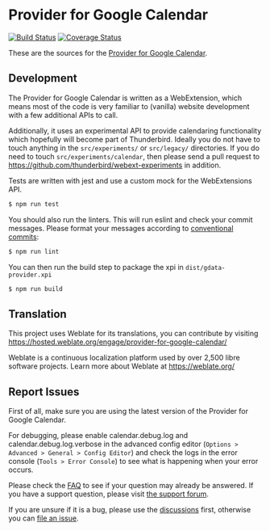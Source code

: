 Provider for Google Calendar
============================

[![Build Status](https://github.com/kewisch/gdata-provider/actions/workflows/main.yml/badge.svg)](https://github.com/kewisch/gdata-provider/actions/workflows/main.yml)
[![Coverage Status](https://coveralls.io/repos/github/kewisch/gdata-provider/badge.svg?branch=main)](https://coveralls.io/github/kewisch/gdata-provider?branch=main)

These are the sources for the [Provider for Google Calendar](https://addons.thunderbird.net/thunderbird/addon/provider-for-google-calendar/).

Development
-----------

The Provider for Google Calendar is written as a WebExtension, which means most of the code is very familiar to (vanilla)
website development with a few additional APIs to call.

Additionally, it uses an experimental API to provide calendaring functionality which hopefully will
become part of Thunderbird. Ideally you do not have to touch anything in the `src/experiments/` or `src/legacy/`
directories. If you do need to touch `src/experiments/calendar`, then please send a pull request to
https://github.com/thunderbird/webext-experiments in addition.

Tests are written with jest and use a custom mock for the WebExtensions API.

```bash
$ npm run test
```

You should also run the linters. This will run eslint and check your commit messages. Please format
your messages according to [conventional commits](https://www.conventionalcommits.org/en/v1.0.0/#summary):

```bash
$ npm run lint
```

You can then run the build step to package the xpi in `dist/gdata-provider.xpi`

```bash
$ npm run build 
```

Translation
-----------

This project uses Weblate for its translations, you can contribute by visiting
https://hosted.weblate.org/engage/provider-for-google-calendar/

Weblate is a continuous localization platform used by over 2,500 libre software projects. Learn more about Weblate at
https://weblate.org/

Report Issues
-------------
First of all, make sure you are using the latest version of the Provider for Google Calendar.

For debugging, please enable calendar.debug.log and calendar.debug.log.verbose in the advanced
config editor (`Options > Advanced > General > Config Editor`) and check the logs in the error console
(`Tools > Error Console`) to see what is happening when your error occurs.

Please check the [FAQ](https://github.com/kewisch/gdata-provider/wiki/FAQ) to see if your question may already be
answered. If you have a support question, please visit
[the support forum](https://groups.google.com/forum/#!forum/provider-for-google-calendar).

If you are unsure if it is a bug, please use the [discussions](https://github.com/kewisch/gdata-provider/discussions)
first, otherwise you can [file an issue](https://github.com/kewisch/gdata-provider/issues).
